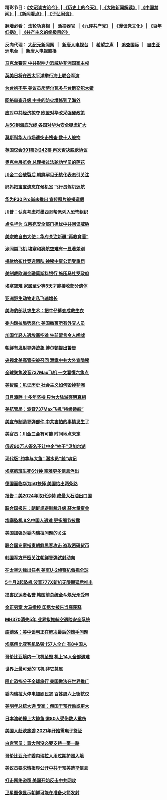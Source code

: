 #### 精彩节目：[《文昭谈古论今》](http://134.209.198.168/wenzhao) | [《历史上的今天》](http://134.209.198.168/today-in-history) | [《大陆新闻解读》](http://134.209.198.168/ntdtv-comedy) | [《中国禁闻》](http://134.209.198.168/ntdtv-news) | [《新闻看点》](http://134.209.198.168/news-insight) | [《子弘闲谈》](http://134.209.198.168/zihongxiantan/) 

 #### 翻墙必看： [法轮功真相](http://134.209.198.168:10000/videos/truth.html) &nbsp;&nbsp;|&nbsp;&nbsp; [活摘器官](http://134.209.198.168:10000/videos/res/Organs/) &nbsp;&nbsp;|[《九评共产党》](http://134.209.198.168:10000/videos/jiuping) | [《漫谈党文化》](http://134.209.198.168:10000/videos/mtdwh) | [《百年红祸》](http://134.209.198.168:10000/videos/bnhh) | [《共产主义的终极目的》](http://134.209.198.168:10000/videos/res/zjmd) 

 #### 反向代理： [大纪元新闻网](http://134.209.198.168:10080/) &nbsp;&nbsp;|&nbsp;&nbsp; [新唐人电视台](http://134.209.198.168:8000/) &nbsp;&nbsp;|&nbsp;&nbsp; [希望之声](http://134.209.198.168:8200/) &nbsp;&nbsp;|&nbsp;&nbsp; [追查国际](http://134.209.198.168:10010/) &nbsp;&nbsp;|&nbsp;&nbsp; [自由亚洲电台](http://134.209.198.168:9800/) &nbsp;&nbsp;|&nbsp;&nbsp; [新唐人电视直播](http://134.209.198.168/) 

#### [马克龙警告 中共影响力恐威胁非洲国家主权](../pages/nsc418/n11110024.md?t=03131243) 

#### [英美日将在西太平洋举行海上联合军演](../pages/nsc418/n11109901.md?t=03131243) 

#### [为台抱不平 美议员斥萨尔瓦多与台断交犯大错](../pages/nsc418/n11109486.md?t=03131243) 

#### [网络审查升级 中共的防火墙修到了海外](../pages/nsc418/n11108837.md?t=03131243) 

#### [应对中共经济掠夺 欧盟对华改采强硬政策](../pages/nsc418/n11108858.md?t=03131243) 

#### [从5G到海底光缆 各国对华为安全疑虑扩大](../pages/nsc418/n11108721.md?t=03131243) 

#### [莫斯科华人市场遭突击搜查 数十人被拘](../pages/nsc418/n11108685.md?t=03131243) 

#### [英国议会391票对242票 再次否决脱欧协议](../pages/nsc418/n11108591.md?t=03131243) 

#### [奥克兰展览会 总理接过法轮功学员的莲花](../pages/nsc418/n11107601.md?t=03131243) 

#### [川金二会破裂后 朝鲜罕见无核化表态引关注](../pages/nsc418/n11108547.md?t=03131243) 

#### [妈妈把宝宝遗忘在候机室 飞行员驾机返航](../pages/nsc418/n11108511.md?t=03131243) 

#### [华为P30 Pro尚未推出 宣传照片被揭造假](../pages/nsc418/n11108335.md?t=03131243) 

#### [川普：认真考虑将墨西哥帮派列入恐怖组织](../pages/nsc418/n11108136.md?t=03131243) 

#### [点名华为 立陶宛安全部门担忧中共间谍威胁](../pages/nsc418/n11108139.md?t=03131243) 

#### [美宗教自由大使：华府关注新疆“再教育营”](../pages/nsc418/n11107953.md?t=03131243) 

#### [涉同类飞机 埃塞和狮航空难有一显著差别](../pages/nsc418/n11107996.md?t=03131243) 

#### [捐款给布什竞选团队 神秘中资公司受重罚](../pages/nsc418/n11106264.md?t=03131243) 

#### [美制裁欧洲金融莫斯科银行 施压马杜罗政府](../pages/nsc418/n11107604.md?t=03131243) 

#### [埃塞空难 家属至少等5天才能接收部分遗体](../pages/nsc418/n11107548.md?t=03131243) 

#### [亚洲野生动物走私飞速增长](../pages/nsc418/n11107451.md?t=03131243) 

#### [美海豹部队求生术：把牛仔裤变成救生衣](../pages/nsc418/n11107386.md?t=03131243) 

#### [委内瑞拉局势恶化 美国撤离所有外交人员](../pages/nsc418/n11107217.md?t=03131243) 

#### [加国年轻人遇埃塞空难 生前留言令人唏嘘](../pages/nsc418/n11106949.md?t=03131243) 

#### [朝鲜有发射导弹迹象 博尔顿提出警告](../pages/nsc418/n11106995.md?t=03131243) 

#### [央视北美高管突被召回 泄露中共大外宣隐秘](../pages/nsc418/n11106544.md?t=03131243) 

#### [全球聚焦波音737Max飞机 一文看懂六焦点](../pages/nsc418/n11106469.md?t=03131243) 

#### [美智库：见证历史 社会主义如何毁掉非洲](../pages/nsc418/n11106407.md?t=03131243) 

#### [日月潭畔 十多年坚持 只为大陆游客明真相](../pages/nsc418/n11105601.md?t=03131243) 

#### [美航管局：波音737Max飞机“持续适航”](../pages/nsc418/n11106409.md?t=03131243) 

#### [美宣布制造导弹部件 中共害怕的事情发生了](../pages/nsc418/n11106256.md?t=03131243) 

#### [美官员：川金三会有可能 时间地点未定](../pages/nsc418/n11106114.md?t=03131243) 

#### [俄近90万人签名不让中企“抽干”贝加尔湖](../pages/nsc418/n11105997.md?t=03131243) 

#### [现代版“约拿与大鱼” 潜水员“鲸”魂记](../pages/nsc418/n11105684.md?t=03131243) 

#### [埃塞航班生死6分钟 空难更多信息浮出](../pages/nsc418/n11105766.md?t=03131243) 

#### [德国面临华为5G抉择 美国给出两条路](../pages/nsc418/n11105781.md?t=03131243) 

#### [报告：美2024年取代沙特 成最大石油出口国](../pages/nsc418/n11105598.md?t=03131243) 

#### [联合国报告：朝鲜规避制裁升级 获大量资金](../pages/nsc418/n11105689.md?t=03131243) 

#### [埃塞坠机 8名中国人遇难 更多细节披露](../pages/nsc418/n11105454.md?t=03131243) 

#### [美国加强对委内瑞拉问题的关注](../pages/nsc418/n11105230.md?t=03131243) 

#### [联合国专家指责朝鲜黑客攻击 盗取密码货币](../pages/nsc418/n11105172.md?t=03131243) 

#### [韩国军方严密关注朝鲜导弹试射动向](../pages/nsc418/n11104846.md?t=03131243) 

#### [在太空边缘出任务 美军U-2侦察机傲视全球](../pages/nsc418/n11104969.md?t=03131243) 

#### [5个月2起坠机 波音777X新机无限期延后推出](../pages/nsc418/n11104659.md?t=03131243) 

#### [损害民运者名誉 韩国前总统全斗焕光州受审](../pages/nsc418/n11104580.md?t=03131243) 

#### [金正男案 大马撤控 印尼女被告当庭获释](../pages/nsc418/n11104763.md?t=03131243) 

#### [MH370消失5年 业界拟推航空遇险安全系统](../pages/nsc418/n11103561.md?t=03131243) 

#### [库德洛：美中谈判正在解决最后的棘手问题](../pages/nsc418/n11103536.md?t=03131243) 

#### [埃塞俄比亚客机坠毁 157人全亡 有8中国人](../pages/nsc418/n11102633.md?t=03131243) 

#### [哥伦比亚境内一飞机坠毁 机上14人全部遇难](../pages/nsc418/n11102888.md?t=03131243) 

#### [世界上最可爱的飞机 非它莫属](../pages/nsc418/n11102628.md?t=03131243) 

#### [阻止恐怖分子全球旅行 美国做法在世界推广](../pages/nsc418/n11101930.md?t=03131243) 

#### [委内瑞拉大停电加剧民怨 百姓周六上街抗议](../pages/nsc418/n11101936.md?t=03131243) 

#### [美明年总统大选 专家：俄国干预行动或更大](../pages/nsc418/n11101775.md?t=03131243) 

#### [日本渡轮撞上大鲸鱼 逾80人受伤数人重伤](../pages/nsc418/n11101777.md?t=03131243) 

#### [美国人赴欧旅游 2021年开始需电子签证](../pages/nsc418/n11101643.md?t=03131243) 

#### [白宫官员：意大利没必要支持一带一路](../pages/nsc418/n11101722.md?t=03131243) 

#### [哥伦比亚允许委内瑞拉人用过期护照入境](../pages/nsc418/n11101724.md?t=03131243) 

#### [美议员要求情报界公开中共干预美选举信息](../pages/nsc418/n11101681.md?t=03131243) 

#### [打击网络盗窃 美国开始反击中共网攻](../pages/nsc418/n11099537.md?t=03131243) 

#### [卫星图像显示朝鲜可能在准备火箭发射](../pages/nsc418/n11101436.md?t=03131243) 

